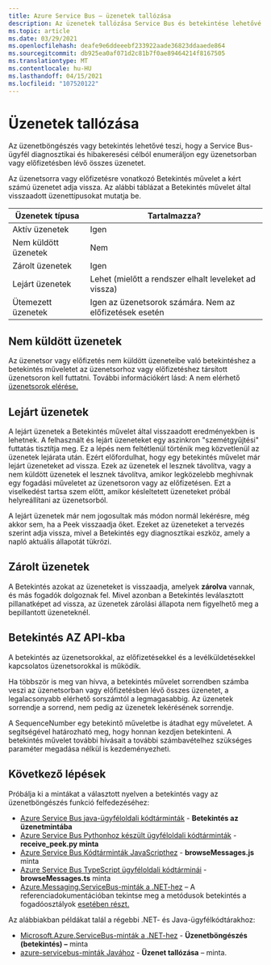 ```yaml
---
title: Azure Service Bus – üzenetek tallózása
description: Az üzenetek tallózása Service Bus és betekintése lehetővé teszi, Azure Service Bus ügyfél enumeráljon egy üzenetsorban vagy előfizetésben lévő összes üzenetet.
ms.topic: article
ms.date: 03/29/2021
ms.openlocfilehash: deafe9e6ddeeebf233922aade36823ddaaede864
ms.sourcegitcommit: db925ea0af071d2c81b7f0ae89464214f8167505
ms.translationtype: MT
ms.contentlocale: hu-HU
ms.lasthandoff: 04/15/2021
ms.locfileid: "107520122"
---
```

# <a name="message-browsing"></a>Üzenetek tallózása
Az üzenetböngészés vagy betekintés lehetővé teszi, hogy a Service Bus-ügyfél diagnosztikai és hibakeresési célból enumeráljon egy üzenetsorban vagy előfizetésben lévő összes üzenetet.

Az üzenetsorra vagy előfizetésre vonatkozó Betekintés művelet a kért számú üzenetet adja vissza. Az alábbi táblázat a Betekintés művelet által visszaadott üzenettípusokat mutatja be. 

| Üzenetek típusa | Tartalmazza? | 
| ---------------- | ----- | 
| Aktív üzenetek | Igen |
| Nem küldött üzenetek | Nem | 
| Zárolt üzenetek | Igen |
| Lejárt üzenetek |  Lehet (mielőtt a rendszer elhalt leveleket ad vissza) |
| Ütemezett üzenetek | Igen az üzenetsorok számára. Nem az előfizetések esetén |

## <a name="dead-lettered-messages"></a>Nem küldött üzenetek
Az üzenetsor  vagy előfizetés nem küldött üzeneteibe való betekintéshez a betekintés műveletet az üzenetsorhoz vagy előfizetéshez társított üzenetsoron kell futtatni. További információkért lásd: A nem elérhető [üzenetsorok elérése.](service-bus-dead-letter-queues.md#path-to-the-dead-letter-queue)

## <a name="expired-messages"></a>Lejárt üzenetek
A lejárt üzenetek a Betekintés művelet által visszaadott eredményekben is lehetnek. A felhasznált és lejárt üzeneteket egy aszinkron "szemétgyűjtési" futtatás tisztítja meg. Ez a lépés nem feltétlenül történik meg közvetlenül az üzenetek lejárata után. Ezért előfordulhat, hogy egy betekintés művelet már lejárt üzeneteket ad vissza. Ezek az üzenetek el lesznek távolítva, vagy a nem küldött üzenetek el lesznek távolítva, amikor legközelebb meghívnak egy fogadási műveletet az üzenetsoron vagy az előfizetésen. Ezt a viselkedést tartsa szem előtt, amikor késleltetett üzeneteket próbál helyreállítani az üzenetsorból. 

A lejárt üzenetek már nem jogosultak más módon normál lekérésre, még akkor sem, ha a Peek visszaadja őket. Ezeket az üzeneteket a tervezés szerint adja vissza, mivel a Betekintés egy diagnosztikai eszköz, amely a napló aktuális állapotát tükrözi.

## <a name="locked-messages"></a>Zárolt üzenetek
A Betekintés azokat az üzeneteket is visszaadja, amelyek **zárolva** vannak, és más fogadók dolgoznak fel. Mivel azonban a Betekintés leválasztott pillanatképet ad vissza, az üzenetek zárolási állapota nem figyelhető meg a bepillantott üzeneteknél.

## <a name="peek-apis"></a>Betekintés AZ API-kba
A betekintés az üzenetsorokkal, az előfizetésekkel és a levélküldetésekkel kapcsolatos üzenetsorokkal is működik. 

Ha többször is meg van hívva, a betekintés művelet sorrendben számba veszi az üzenetsorban vagy előfizetésben lévő összes üzenetet, a legalacsonyabb elérhető sorszámtól a legmagasabbig. Az üzenetek sorrendje a sorrend, nem pedig az üzenetek lekérésének sorrendje.

A SequenceNumber egy betekintő műveletbe is átadhat egy műveletet. A segítségével határozható meg, hogy honnan kezdjen betekinteni. A betekintés művelet további hívásait a további számbavételhez szükséges paraméter megadása nélkül is kezdeményezheti.

## <a name="next-steps"></a>Következő lépések
Próbálja ki a mintákat a választott nyelven a betekintés vagy az üzenetböngészés funkció felfedezéséhez:

- [Azure Service Bus java-ügyféloldali kódtárminták](/samples/azure/azure-sdk-for-java/servicebus-samples/)  -  **Betekintés az üzenetmintába**
- [Azure Service Bus Pythonhoz készült ügyféloldali kódtárminták](/samples/azure/azure-sdk-for-python/servicebus-samples/)  -  **receive_peek.py minta**
- [Azure Service Bus Kódtárminták JavaScripthez](/samples/azure/azure-sdk-for-js/service-bus-javascript/)  -  **browseMessages.js** minta
- [Azure Service Bus TypeScript ügyféloldali kódtárminái](/samples/azure/azure-sdk-for-js/service-bus-typescript/)  -  **browseMessages.ts** minta
- [Azure.Messaging.ServiceBus-minták a .NET-hez](/samples/azure/azure-sdk-for-net/azuremessagingservicebus-samples/) – A referenciadokumentációban tekintse meg a metódusok betekintés a fogadóosztályok [esetében részt.](/dotnet/api/azure.messaging.servicebus)

Az alábbiakban példákat talál a régebbi .NET- és Java-ügyfélkódtárakhoz:
- [Microsoft.Azure.ServiceBus-minták a .NET-hez](https://github.com/Azure/azure-service-bus/tree/master/samples/DotNet/Microsoft.Azure.ServiceBus/)  -  **Üzenetböngészés (betekintés) –** minta 
- [azure-servicebus-minták Javához](https://github.com/Azure/azure-service-bus/tree/master/samples/Java/azure-servicebus/MessageBrowse)  -  **Üzenet tallózása** – minta. 
